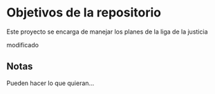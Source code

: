 # Objetivos de la repositorio

Este proyecto se encarga de manejar los planes de la liga de la justicia

modificado

## Notas
Pueden hacer lo que quieran...
